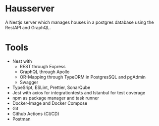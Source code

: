 # Hausserver

A Nestjs server which manages houses in a postgres database using the RestAPI and GraphQL.

# Tools
- Nest with
    - REST through Express
    - GraphQL through Apollo
    - OR-Mapping through TypeORM in PostgresSQL and pgAdmin
    - Swagger
- TypeSript, ESLint, Prettier, SonarQube
- Jest with axios for integrationtests and Istanbul for test coverage
- npm as package manager and task runner
- Docker-Image and Docker Compose
- Git
- Github Actions (CI/CD)
- Postman
